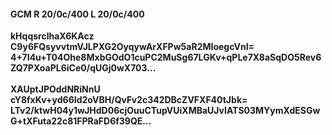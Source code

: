 #### GCM R 20/0c/400 L 20/0c/400
**kHqqsrclhaX6KAcz**<br/>**C9y6FQsyvvtmVJLPXG2OyqywArXFPw5aR2MIoegcVnI=**<br/>**4+7I4u+T04Ohe8MxbGOdO1cuPC2MuSg67LGKv+qPLe7X8aSqDO5Rev6ZQ7PXoaPL6iCe0/qUGj0wX703...**<br/><br/>
**XAUptJPOddNRiNnU**<br/>**cY8fxKv+yd66Id2oVBH/QvFv2c342DBcZVFXF40tJbk=**<br/>**LTv2/ktwH04y1wJHdD06cjOuuCTupVUiXMBaUJvIATS03MYymXdESGwG+tXFuta22c81FPRaFD6f39QE...**